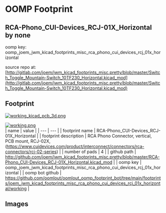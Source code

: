 # OOMP Footprint  
## RCA-Phono_CUI-Devices_RCJ-01X_Horizontal  by none  
  
oomp key: oomp_joem_jwm_kicad_footprints_misc_rca_phono_cui_devices_rcj_01x_horizontal  
  
source repo at: [http://gitlab.com/joem/jwm_kicad_footprints_misc.pretty/blob/master/Switch_Toggle_Mountain-Switch_10TF230_Horizontal.kicad_mod](http://gitlab.com/joem/jwm_kicad_footprints_misc.pretty/blob/master/Switch_Toggle_Mountain-Switch_10TF230_Horizontal.kicad_mod)  
## Footprint  
  
[![working_kicad_pcb_3d.png](working_kicad_pcb_3d_600.png)](working_kicad_pcb_3d.png)  
  
[![working.png](working_600.png)](working.png)  
| name | value | 
| --- | --- | 
| footprint name | RCA-Phono_CUI-Devices_RCJ-01X_Horizontal | 
| footprint description | RCA Phono Connector, vertical, PCB mount, RCJ-02X, (https://www.cuidevices.com/product/interconnect/connectors/rca-connectors/rcj-02-series) | 
| number of pads | 4 | 
| github path | http://github.com/joem/jwm_kicad_footprints_misc.pretty/blob/master/RCA-Phono_CUI-Devices_RCJ-01X_Horizontal.kicad_mod | 
| oomp key | oomp_joem_jwm_kicad_footprints_misc_rca_phono_cui_devices_rcj_01x_horizontal | 
| oomp bot github | https://github.com/oomlout/oomlout_oomp_footprint_bot/tree/main/footprints/joem_jwm_kicad_footprints_misc_rca_phono_cui_devices_rcj_01x_horizontal/working | 
## Images  
